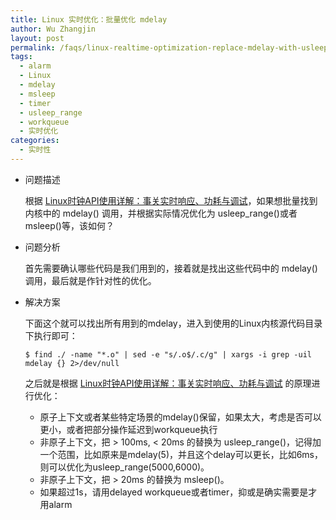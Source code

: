```yaml
---
title: Linux 实时优化：批量优化 mdelay
author: Wu Zhangjin
layout: post
permalink: /faqs/linux-realtime-optimization-replace-mdelay-with-usleep-range-or-msleep/
tags:
  - alarm
  - Linux
  - mdelay
  - msleep
  - timer
  - usleep_range
  - workqueue
  - 实时优化
categories:
  - 实时性
---
```

  * 问题描述

    根据 [Linux时钟API使用详解：事关实时响应、功耗与调试][1]，如果想批量找到内核中的 mdelay() 调用，并根据实际情况优化为 usleep_range()或者msleep()等，该如何？

  * 问题分析

    首先需要确认哪些代码是我们用到的，接着就是找出这些代码中的 mdelay() 调用，最后就是作针对性的优化。

  * 解决方案

    下面这个就可以找出所有用到的mdelay，进入到使用的Linux内核源代码目录下执行即可：

        $ find ./ -name "*.o" | sed -e "s/.o$/.c/g" | xargs -i grep -uil mdelay {} 2>/dev/null


    之后就是根据 [Linux时钟API使用详解：事关实时响应、功耗与调试][1] 的原理进行优化：

      * 原子上下文或者某些特定场景的mdelay()保留，如果太大，考虑是否可以更小，或者把部分操作延迟到workqueue执行
      * 非原子上下文，把 > 100ms, < 20ms 的替换为 usleep\_range()，记得加一个范围，比如原来是mdelay(5)，并且这个delay可以更长，比如6ms，则可以优化为usleep\_range(5000,6000)。
      * 非原子上下文，把 > 20ms 的替换为 msleep()。
      * 如果超过1s，请用delayed workqueue或者timer，抑或是确实需要是才用alarm




 [1]: /the-usage-of-linux-time-api/
